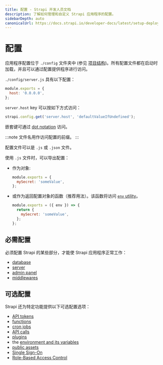 ```yaml
---
title: 配置 - Strapi 开发人员文档
description: 了解如何管理和自定义 Strapi 应用程序的配置。
sidebarDepth: auto
canonicalUrl: https://docs.strapi.io/developer-docs/latest/setup-deployment-guides/configurations.html
---
```


# 配置

应用程序配置位于 `./config` 文件夹中 (参见 [项目结构](/developer-docs/latest/setup-deployment-guides/file-structure.md))。所有配置文件都在启动时加载，并且可以通过配置提供程序进行访问。

`./config/server.js` 具有以下配置：

```js
module.exports = {
  host: '0.0.0.0',
};
```

`server.host` key 可以按如下方式访问：

```js
strapi.config.get('server.host', 'defaultValueIfUndefined');
```

嵌套键可通过 [dot notation](https://developer.mozilla.org/en-US/docs/Web/JavaScript/Reference/Operators/Property_accessors#dot_notation) 访问。

:::note
文件名用作访问配置的前缀。
:::

配置文件可以是 `.js` 或 `.json` 文件。

使用 `.js` 文件时，可以导出配置：

- 作为对象:

  ```js
  module.exports = {
    mySecret: 'someValue',
  };
  ```

- 或作为返回配置对象的函数（推荐用法）。该函数将访问 [`env` utility](#casting-environment-variables)。

  ```js
  module.exports = ({ env }) => {
    return {
      mySecret: 'someValue',
    };
  };
  ```

## 必需配置

必须配置 Strapi 的某些部分，才能使 Strapi 应用程序正常工作：

- [database](/developer-docs/latest/setup-deployment-guides/configurations/required/databases.md)
- [server](/developer-docs/latest/setup-deployment-guides/configurations/required/server.md)
- [admin panel](/developer-docs/latest/setup-deployment-guides/configurations/required/admin-panel.md)
- [middlewares](/developer-docs/latest/setup-deployment-guides/configurations/required/middlewares.md)

## 可选配置

Strapi 还为特定功能提供以下可选配置选项：

- [API tokens](/developer-docs/latest/setup-deployment-guides/configurations/optional/api-tokens.md)
- [functions](/developer-docs/latest/setup-deployment-guides/configurations/optional/functions.md)
- [cron jobs](/developer-docs/latest/setup-deployment-guides/configurations/optional/cronjobs.md)
- [API calls](/developer-docs/latest/setup-deployment-guides/configurations/optional/api.md)
- [plugins](/developer-docs/latest/setup-deployment-guides/configurations/optional/plugins.md)
- the [environment and its variables](/developer-docs/latest/setup-deployment-guides/configurations/optional/environment.md)
- [public assets](/developer-docs/latest/setup-deployment-guides/configurations/optional/public-assets.md)
- [Single Sign-On](/developer-docs/latest/setup-deployment-guides/configurations/optional/sso.md) <GoldBadge link="https://strapi.io/pricing-self-hosted/" withLinkIcon />
- [Role-Based Access Control](/developer-docs/latest/setup-deployment-guides/configurations/optional/rbac.md) <BronzeBadge link="https://strapi.io/pricing-self-hosted"/> <SilverBadge link="https://strapi.io/pricing-self-hosted"/> <GoldBadge link="https://strapi.io/pricing-self-hosted" withLinkIcon/>
